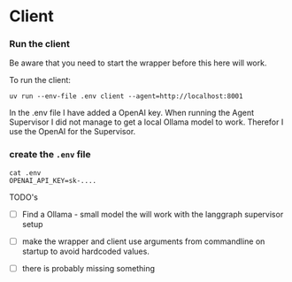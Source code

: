 # Client
### Run the client
Be aware that you need to start the wrapper before this here will work.  

To run the client: 
```text
uv run --env-file .env client --agent=http://localhost:8001
```
In the .env file I have added a OpenAI key. 
When running the Agent Supervisor I did not manage to get a local Ollama model to work. Therefor I use the OpenAI for the Supervisor.


### create the `.env` file
```text
cat .env
OPENAI_API_KEY=sk-.... 
```

TODO's 
- [ ] Find a Ollama - small model the will work with the langgraph supervisor setup
- [ ] make the wrapper and client use arguments from commandline on startup to avoid hardcoded values.
- [ ] there is probably missing something

